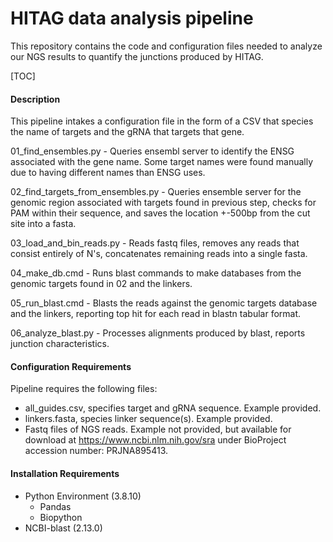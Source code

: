 # HITAG data analysis pipeline

This repository contains the code and configuration files needed to analyze our NGS results to quantify the junctions produced by HITAG. 



[TOC]

#### Description

This pipeline intakes a configuration file in the form of a CSV that species the name of targets and the gRNA that targets that gene. 

01_find_ensembles.py - Queries ensembl server to identify the ENSG associated with the gene name. Some target names were found manually due to having different names than ENSG uses.



02_find_targets_from_ensembles.py -  Queries ensemble server for the genomic region associated with targets found in previous step, checks for PAM within their sequence, and saves the location +-500bp from the cut site into a fasta.



03_load_and_bin_reads.py - Reads fastq files, removes any reads that consist entirely of N's, concatenates remaining reads into a single fasta.



04_make_db.cmd - Runs blast commands to make databases from the genomic targets found in 02 and the linkers.



05_run_blast.cmd - Blasts the reads against the genomic targets database and the linkers, reporting top hit for each read in blastn tabular format.



06_analyze_blast.py - Processes alignments produced by blast, reports junction characteristics.

#### Configuration Requirements

Pipeline requires the following files:

- all_guides.csv, specifies target and gRNA sequence. Example provided.
- linkers.fasta, species linker sequence(s). Example provided.
- Fastq files of NGS reads. Example not provided, but available for download at https://www.ncbi.nlm.nih.gov/sra under BioProject accession number: PRJNA895413.

#### Installation Requirements

- Python Environment (3.8.10)
  - Pandas
  - Biopython
- NCBI-blast (2.13.0)